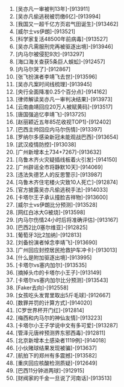 
1. [吴亦凡一审被判13年]-[913911]
1. [吴亦凡偷逃税被罚缴6亿]-[913994]
1. [我国又一超千亿方页岩气田诞生]-[913462]
1. [威尔士vs伊朗]-[913521]
1. [科学家复活48500年前病毒]-[913527]
1. [吴亦凡需服刑完再被驱逐出境]-[913946]
1. [内马尔被侵犯9次]-[913297]
1. [海口海关查获5条巨人蜈蚣]-[912457]
1. [内马尔哭了]-[912867]
1. [张飞扮演者李靖飞去世]-[913596]
1. [吴亦凡案时间线梳理]-[913945]
1. [央行全面降准0.25个百分点]-[914162]
1. [律师解读吴亦凡一审判决结果]-[913973]
1. [云南曲靖回应20万人被赋黄码]-[913517]
1. [唐国强追忆李靖飞]-[913725]
1. [赵丽颖近五年85花收视TOP1]-[912402]
1. [巴西主帅回应内马尔伤情]-[913397]
1. [罗纳尔多感染新冠未能观战巴西]-[913654]
1. [武汉疫情防控]-[913038]
1. [广州新增本土734+7267]-[913632]
1. [乌鲁木齐火灾疑插线板着火引发]-[914150]
1. [广州辟谣全市将静默10天]-[914069]
1. [违法失德艺人的反思警示]-[913987]
1. [乌鲁木齐住宅楼火灾致10人死亡]-[912874]
1. [官方披露吴亦凡偷逃税手法]-[914033]
1. [卡塔尔王子承认撞脸吉祥物]-[913600]
1. [威尔士vs伊朗比分预测]-[913528]
1. [网红白冰大G被烧]-[913598]
1. [内马尔伤情24小时后将准确评估]-[913167]
1. [巴西2比0塞尔维亚]-[912825]
1. [葡萄牙3比2加纳]-[912813]
1. [刘备扮演者悼念李靖飞]-[913690]
1. [广州回应封控居民抢救护车冲卡]-[913013]
1. [什么是附加驱逐出境]-[913995]
1. [卡塔尔vs塞内加尔]-[913535]
1. [摘掉头巾的卡塔尔小王子]-[913149]
1. [卡塔尔vs塞内加尔比分预测]-[913543]
1. [Faker去向]-[912558]
1. [女孩吃头发胃里取出5斤毛球]-[912667]
1. [数罪并罚的计算方式]-[914020]
1. [C罗世界杯开门红]-[912814]
1. [梅西和内马尔的神仙友情]-[913223]
1. [卡塔尔小王子学说中文有多可爱]-[913287]
1. [管泽元唐梓预测界东邪西毒]-[912811]
1. [北京新增本土感染者1119例]-[914018]
1. [小伙赌球结果发现被骗]-[913637]
1. [航拍下的郑州有多震撼]-[913582]
1. [重庆回应核酸检测质疑]-[912649]
1. [巴西11分钟进两球]-[912915]
1. [财阀家的千金一旦说了河南话]-[913513]